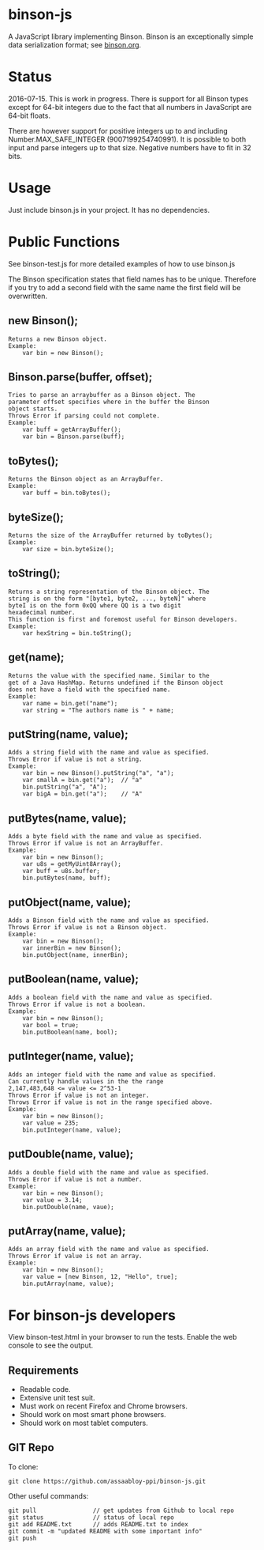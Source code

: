 binson-js
=========

A JavaScript library implementing Binson. Binson is an exceptionally simple 
data serialization format; see [binson.org](http://binson.org/).

Status
======

2016-07-15. This is work in progress. There is support for 
all Binson types except for 64-bit integers due to the fact
that all numbers in JavaScript are 64-bit floats.

There are however support for positive integers up to and including
Number.MAX_SAFE_INTEGER (9007199254740991). It is possible to both
input and parse integers up to that size. Negative numbers have to 
fit in 32 bits.


Usage
=====

Just include binson.js in your project. It has no dependencies.

Public Functions
================

See binson-test.js for more detailed examples of how to use binson.js

The Binson specification states that field names has to be unique. Therefore
if you try to add a second field with the same name the first field will be
overwritten.

new Binson();
-------------

    Returns a new Binson object.
    Example:
        var bin = new Binson();

Binson.parse(buffer, offset);
-----------------------------

    Tries to parse an arraybuffer as a Binson object. The 
    parameter offset specifies where in the buffer the Binson
    object starts.
    Throws Error if parsing could not complete.
    Example:
        var buff = getArrayBuffer();
        var bin = Binson.parse(buff);

toBytes();
----------

    Returns the Binson object as an ArrayBuffer.
    Example:
        var buff = bin.toBytes();

byteSize();
-----------

    Returns the size of the ArrayBuffer returned by toBytes();
    Example:
        var size = bin.byteSize();

toString();
-----------

    Returns a string representation of the Binson object. The 
    string is on the form "[byte1, byte2, ..., byteN]" where 
    byteI is on the form 0xQQ where QQ is a two digit 
    hexadecimal number.
    This function is first and foremost useful for Binson developers.
    Example:
        var hexString = bin.toString();

get(name);
----------

    Returns the value with the specified name. Similar to the 
    get of a Java HashMap. Returns undefined if the Binson object
    does not have a field with the specified name.
    Example: 
        var name = bin.get("name");
        var string = "The authors name is " + name;

putString(name, value);
-----------------------

    Adds a string field with the name and value as specified. 
    Throws Error if value is not a string.
    Example:
        var bin = new Binson().putString("a", "a");
        var smallA = bin.get("a");  // "a"
        bin.putString("a", "A");
        var bigA = bin.get("a");    // "A"

putBytes(name, value);
----------------------

    Adds a byte field with the name and value as specified. 
    Throws Error if value is not an ArrayBuffer.
    Example:
        var bin = new Binson();
        var u8s = getMyUint8Array();
        var buff = u8s.buffer;
        bin.putBytes(name, buff);

putObject(name, value);
-----------------------

    Adds a Binson field with the name and value as specified.
    Throws Error if value is not a Binson object.
    Example:
        var bin = new Binson();
        var innerBin = new Binson();
        bin.putObject(name, innerBin);

putBoolean(name, value);
------------------------

    Adds a boolean field with the name and value as specified.
    Throws Error if value is not a boolean.
    Example:
        var bin = new Binson();
        var bool = true;
        bin.putBoolean(name, bool);
    
putInteger(name, value);
------------------------

    Adds an integer field with the name and value as specified.
    Can currently handle values in the the range 
    2,147,483,648 <= value <= 2^53-1
    Throws Error if value is not an integer.
    Throws Error if value is not in the range specified above.
    Example:
        var bin = new Binson();
        var value = 235;
        bin.putInteger(name, value);

putDouble(name, value);
-----------------------

    Adds a double field with the name and value as specified.
    Throws Error if value is not a number.
    Example:
        var bin = new Binson();
        var value = 3.14;
        bin.putDouble(name, vaue);
    
putArray(name, value);
----------------------

    Adds an array field with the name and value as specified.
    Throws Error if value is not an array.
    Example:
        var bin = new Binson();
        var value = [new Binson, 12, "Hello", true];
        bin.putArray(name, value);



For binson-js developers
========================

View binson-test.html in your browser to run the tests. Enable the 
web console to see the output.

Requirements
------------

* Readable code.
* Extensive unit test suit.
* Must work on recent Firefox and Chrome browsers.
* Should work on most smart phone browsers.
* Should work on most tablet computers.


GIT Repo
--------

To clone:

    git clone https://github.com/assaabloy-ppi/binson-js.git

Other useful commands:

    git pull                // get updates from Github to local repo
    git status              // status of local repo
    git add README.txt      // adds README.txt to index
    git commit -m "updated README with some important info"
    git push


